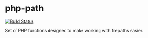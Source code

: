 # php-path
[![Build Status](https://travis-ci.org/BennerInformatics/php-path.svg?branch=master)](https://travis-ci.org/BennerInformatics/php-path)

Set of PHP functions designed to make working with filepaths easier.
